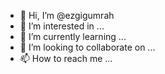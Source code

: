 - 👋 Hi, I’m @ezgigumrah
- 👀 I’m interested in ...
- 🌱 I’m currently learning ...
- 💞️ I’m looking to collaborate on ...
- 📫 How to reach me ...

<!---
ezgigumrah/ezgigumrah is a ✨ special ✨ repository because its `README.md` (this file) appears on your GitHub profile.
You can click the Preview link to take a look at your changes.
--->
